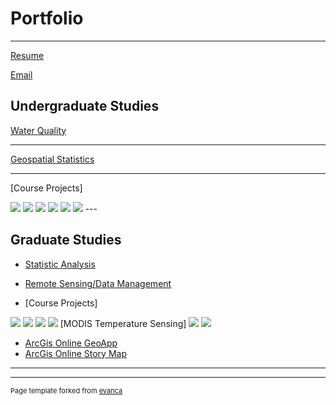 # Portfolio

---
[Resume](/pdf/Resume3.pdf)

[Email](jkledbetter6070@gmail.com)


## Undergraduate Studies 

[Water Quality](/pdf/Lake_of_Egypt_Water_Quality.pdf)

---
[Geospatial Statistics](/pdf/Statistical_Analysis_of_COVID-19_in_Illinois.pdf)

---
[Course Projects]

<img src="images/2005.jpg?raw=true"/>
<img src="images/2006.jpg?raw=true"/>
<img src="images/Change.jpg?raw=true"/>
<img src="images/Chicago_airport_noise.jpg?raw=true"/>
<img src="images/Ohare_Stand_Dist.jpg?raw=true"/>
<img src="images/ex2.jpg?raw=true"/>
---

## Graduate Studies

- [Statistic Analysis](/pdf/Lighting_and_Seizures.pdf)
- [Remote Sensing/Data Management](/pdf/Term_Project.pdf)

- [Course Projects]

<img src="images/Clustering.jpg?raw=true"/>
<img src="images/Tulsa_CO_block_asian.jpg?raw=true"/>
<img src="images/Population.jpg?raw=true"/>
<img src="images/Penny_Royal_Kriging.jpg?raw=true"/>
[MODIS Temperature Sensing]
<img src="images/African_Seasonal_Change.gif?raw=true"/>
<img src="images/Roi_new.png?raw=true"/>



- [ArcGis Online GeoApp](https://www.arcgis.com/apps/dashboards/5c51c534a9764ae3b396d8aec6325cb9)
- [ArcGis Online Story Map](https://storymaps.arcgis.com/stories/5eb14a6efafb456d9710a5ef45b204d9)

---




---
<p style="font-size:11px">Page template forked from <a href="https://github.com/evanca/quick-portfolio">evanca</a></p>
<!-- Remove above link if you don't want to attibute -->
